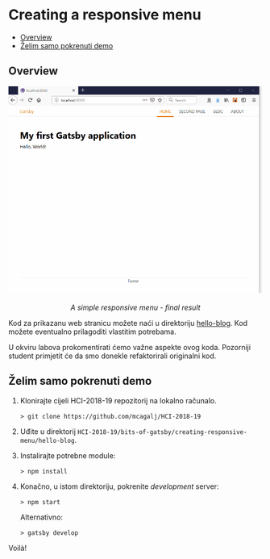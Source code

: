 # Creating a responsive menu <!-- omit in toc -->

<!-- markdownlint-disable MD007 -->

- [Overview](#overview)
- [Želim samo pokrenuti demo](#Želim-samo-pokrenuti-demo)

## Overview

<!-- markdownlint-disable MD033 -->
<p align="center">
    <img src="../../img/gatsby_menu_final.gif" width="auto" height="auto"/>
    <br><br>
    <em>A simple responsive menu - final result</em>
</p>

Kod za prikazanu web stranicu možete naći u direktoriju [hello-blog](hello-blog). Kod možete eventualno prilagoditi vlastitim potrebama.

U okviru labova prokomentirati ćemo važne aspekte ovog koda. Pozorniji student primjetit će da smo donekle refaktorirali originalni kod.

## Želim samo pokrenuti demo

1. Klonirajte cijeli HCI-2018-19 repozitorij na lokalno računalo.

   ```console
   > git clone https://github.com/mcagalj/HCI-2018-19
   ```

2. Uđite u direktorij `HCI-2018-19/bits-of-gatsby/creating-responsive-menu/hello-blog`.

3. Instalirajte potrebne module:

   ```console
   > npm install
   ```

4. Konačno, u istom direktoriju, pokrenite _development_ server:

   ```console
   > npm start
   ```

   Alternativno:

   ```console
   > gatsby develop
   ```

Voilà!
